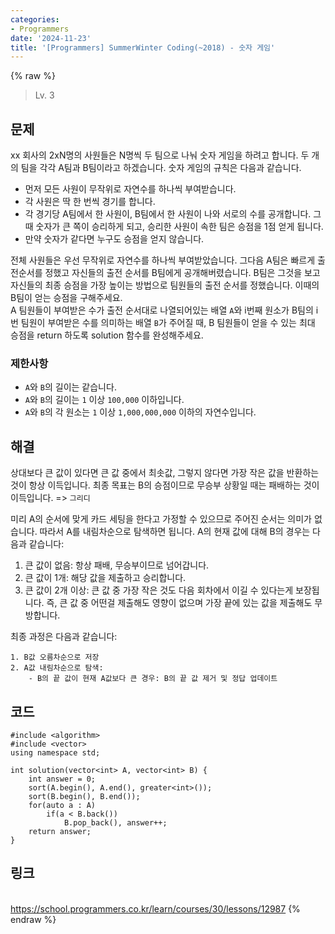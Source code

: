 ```yaml
---
categories:
- Programmers
date: '2024-11-23'
title: '[Programmers] SummerWinter Coding(~2018) - 숫자 게임'
---
```


{% raw %}
> Lv. 3<br>

## 문제
xx 회사의 2xN명의 사원들은 N명씩 두 팀으로 나눠 숫자 게임을 하려고 합니다. 두 개의 팀을 각각 A팀과 B팀이라고 하겠습니다. 숫자 게임의 규칙은 다음과 같습니다.

-   먼저 모든 사원이 무작위로 자연수를 하나씩 부여받습니다.
-   각 사원은 딱 한 번씩 경기를 합니다.
-   각 경기당 A팀에서 한 사원이, B팀에서 한 사원이 나와 서로의 수를 공개합니다. 그때 숫자가 큰 쪽이 승리하게 되고, 승리한 사원이 속한 팀은 승점을 1점 얻게 됩니다.
-   만약 숫자가 같다면 누구도 승점을 얻지 않습니다.

전체 사원들은 우선 무작위로 자연수를 하나씩 부여받았습니다. 그다음 A팀은 빠르게 출전순서를 정했고 자신들의 출전 순서를 B팀에게 공개해버렸습니다. B팀은 그것을 보고 자신들의 최종 승점을 가장 높이는 방법으로 팀원들의 출전 순서를 정했습니다. 이때의 B팀이 얻는 승점을 구해주세요.  
A 팀원들이 부여받은 수가 출전 순서대로 나열되어있는 배열  `A`와 i번째 원소가 B팀의 i번 팀원이 부여받은 수를 의미하는 배열  `B`가 주어질 때, B 팀원들이 얻을 수 있는 최대 승점을 return 하도록 solution 함수를 완성해주세요.

### 제한사항
-   `A`와  `B`의 길이는 같습니다.
-   `A`와  `B`의 길이는  `1`  이상  `100,000`  이하입니다.
-   `A`와  `B`의 각 원소는  `1`  이상  `1,000,000,000`  이하의 자연수입니다.

## 해결
상대보다 큰 값이 있다면 큰 값 중에서 최솟값, 그렇지 않다면 가장 작은 값을 반환하는 것이 항상 이득입니다. 최종 목표는 B의 승점이므로 무승부 상황일 때는 패배하는 것이 이득입니다. => `그리디`

미리 A의 순서에 맞게 카드 세팅을 한다고 가정할 수 있으므로 주어진 순서는 의미가 없습니다. 따라서 A를 내림차순으로 탐색하면 됩니다. A의 현재 값에 대해 B의 경우는 다음과 같습니다:
1. 큰 값이 없음: 항상 패배, 무승부이므로 넘어갑니다.
2. 큰 값이 1개: 해당 값을 제출하고 승리합니다.
3. 큰 값이 2개 이상: 큰 값 중 가장 작은 것도 다음 회차에서 이길 수 있다는게 보장됩니다. 즉, 큰 값 중 어떤걸 제출해도 영향이 없으며 가장 끝에 있는 값을 제출해도 무방합니다.

최종 과정은 다음과 같습니다:
```
1. B값 오름차순으로 저장
2. A값 내림차순으로 탐색:
	- B의 끝 값이 현재 A값보다 큰 경우: B의 끝 값 제거 및 정답 업데이트
```

## 코드
```
#include <algorithm>
#include <vector>
using namespace std;
    
int solution(vector<int> A, vector<int> B) {
    int answer = 0;
    sort(A.begin(), A.end(), greater<int>());
    sort(B.begin(), B.end());
    for(auto a : A)
        if(a < B.back())
            B.pop_back(), answer++;
    return answer;
}
```

## 링크
<br>https://school.programmers.co.kr/learn/courses/30/lessons/12987
{% endraw %}